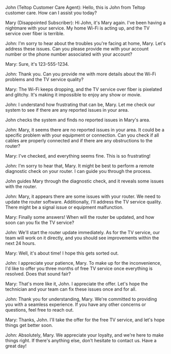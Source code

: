 John (Teltop Customer Care Agent): Hello, this is John from Teltop customer care. How can I assist you today?

Mary (Disappointed Subscriber): Hi John, it's Mary again. I've been having a nightmare with your service. My home Wi-Fi is acting up, and the TV service over fiber is terrible.

John: I'm sorry to hear about the troubles you're facing at home, Mary. Let's address these issues. Can you please provide me with your account number or the phone number associated with your account?

Mary: Sure, it's 123-555-1234.

John: Thank you. Can you provide me with more details about the Wi-Fi problems and the TV service quality?

Mary: The Wi-Fi keeps dropping, and the TV service over fiber is pixelated and glitchy. It's making it impossible to enjoy any show or movie.

John: I understand how frustrating that can be, Mary. Let me check our system to see if there are any reported issues in your area.

John checks the system and finds no reported issues in Mary's area.

John: Mary, it seems there are no reported issues in your area. It could be a specific problem with your equipment or connection. Can you check if all cables are properly connected and if there are any obstructions to the router?

Mary: I've checked, and everything seems fine. This is so frustrating!

John: I'm sorry to hear that, Mary. It might be best to perform a remote diagnostic check on your router. I can guide you through the process.

John guides Mary through the diagnostic check, and it reveals some issues with the router.

John: Mary, it appears there are some issues with your router. We need to update the router software. Additionally, I'll address the TV service quality. There might be a signal issue or equipment malfunction.

Mary: Finally some answers! When will the router be updated, and how soon can you fix the TV service?

John: We'll start the router update immediately. As for the TV service, our team will work on it directly, and you should see improvements within the next 24 hours.

Mary: Well, it's about time! I hope this gets sorted out.

John: I appreciate your patience, Mary. To make up for the inconvenience, I'd like to offer you three months of free TV service once everything is resolved. Does that sound fair?

Mary: That's more like it, John. I appreciate the offer. Let's hope the technician and your team can fix these issues once and for all.

John: Thank you for understanding, Mary. We're committed to providing you with a seamless experience. If you have any other concerns or questions, feel free to reach out.

Mary: Thanks, John. I'll take the offer for the free TV service, and let's hope things get better soon.

John: Absolutely, Mary. We appreciate your loyalty, and we're here to make things right. If there's anything else, don't hesitate to contact us. Have a great day!